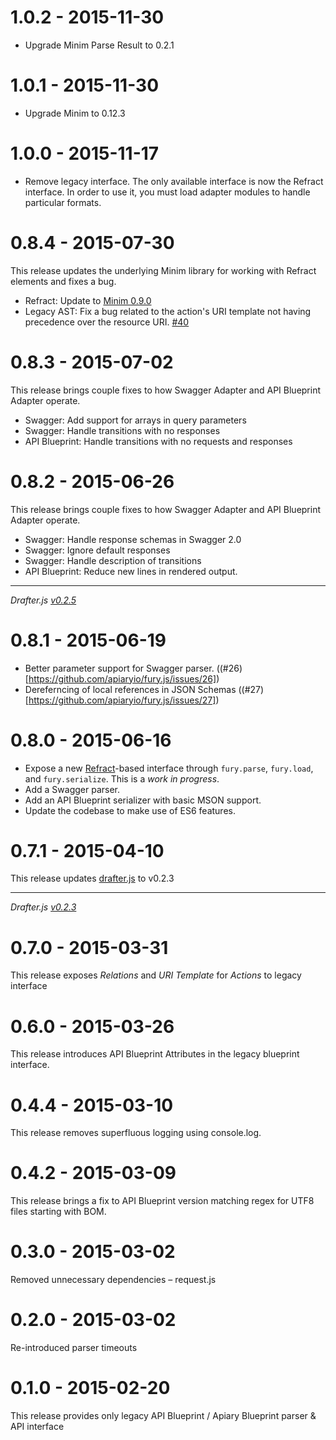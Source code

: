 # 1.0.2 - 2015-11-30

- Upgrade Minim Parse Result to 0.2.1

# 1.0.1 - 2015-11-30

- Upgrade Minim to 0.12.3

# 1.0.0 - 2015-11-17

- Remove legacy interface. The only available interface is now the Refract interface. In order to use it, you must load adapter modules to handle particular formats.

# 0.8.4 - 2015-07-30

This release updates the underlying Minim library for working with Refract elements and fixes a bug.

- Refract: Update to [Minim 0.9.0](https://github.com/refractproject/minim/blob/master/CHANGELOG.md#090---2015-07-28)
- Legacy AST: Fix a bug related to the action's URI template not having precedence over the resource URI. [#40](https://github.com/apiaryio/fury.js/pull/40)

# 0.8.3 - 2015-07-02

This release brings couple fixes to how Swagger Adapter and API Blueprint Adapter operate.

- Swagger: Add support for arrays in query parameters
- Swagger: Handle transitions with no responses
- API Blueprint: Handle transitions with no requests and responses

# 0.8.2 - 2015-06-26

This release brings couple fixes to how Swagger Adapter and API Blueprint Adapter operate.

- Swagger: Handle response schemas in Swagger 2.0
- Swagger: Ignore default responses
- Swagger: Handle description of transitions
- API Blueprint: Reduce new lines in rendered output.

---

*Drafter.js [v0.2.5](https://github.com/apiaryio/drafter.js/releases/tag/v0.2.5)*

# 0.8.1 - 2015-06-19

- Better parameter support for Swagger parser. ((#26)[https://github.com/apiaryio/fury.js/issues/26])
- Dereferncing of local references in JSON Schemas ((#27)[https://github.com/apiaryio/fury.js/issues/27])

# 0.8.0 - 2015-06-16

- Expose a new [Refract][]-based interface through `fury.parse`, `fury.load`,
  and `fury.serialize`. This is a *work in progress*.
- Add a Swagger parser.
- Add an API Blueprint serializer with basic MSON support.
- Update the codebase to make use of ES6 features.

[Refract]: https://github.com/refractproject/refract-spec

# 0.7.1 - 2015-04-10

This release updates [drafter.js](https://github.com/apiaryio/drafter.js) to v0.2.3

---

*Drafter.js [v0.2.3](https://github.com/apiaryio/drafter.js/releases/tag/v0.2.3)*

# 0.7.0 - 2015-03-31

This release exposes *Relations* and *URI Template* for *Actions* to legacy interface

# 0.6.0 - 2015-03-26

This release introduces API Blueprint Attributes in the legacy blueprint interface.

# 0.4.4 - 2015-03-10

This release removes superfluous logging using console.log.

# 0.4.2 - 2015-03-09

This release brings a fix to API Blueprint version matching regex for UTF8 files starting with BOM.

# 0.3.0 - 2015-03-02

Removed unnecessary dependencies – request.js

# 0.2.0 - 2015-03-02

Re-introduced parser timeouts

# 0.1.0 - 2015-02-20

This release provides only legacy API Blueprint / Apiary Blueprint parser & API interface
